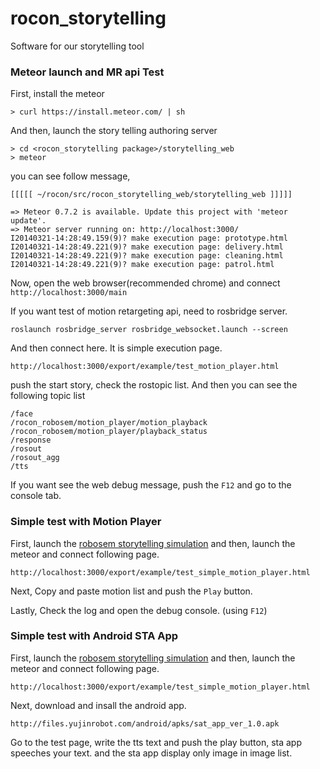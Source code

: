 rocon_storytelling
==================

Software for our storytelling tool

### Meteor launch and MR api Test

First, install the meteor

```
> curl https://install.meteor.com/ | sh

```

And then, launch the story telling authoring server

```
> cd <rocon_storytelling package>/storytelling_web
> meteor
```
you can see follow message,


```
[[[[[ ~/rocon/src/rocon_storytelling_web/storytelling_web ]]]]]

=> Meteor 0.7.2 is available. Update this project with 'meteor update'.
=> Meteor server running on: http://localhost:3000/
I20140321-14:28:49.159(9)? make execution page: prototype.html
I20140321-14:28:49.221(9)? make execution page: delivery.html
I20140321-14:28:49.221(9)? make execution page: cleaning.html
I20140321-14:28:49.221(9)? make execution page: patrol.html
```
Now, open the web browser(recommended chrome) and connect ``` http://localhost:3000/main ```

If you want test of motion retargeting api, need to rosbridge server.

```
roslaunch rosbridge_server rosbridge_websocket.launch --screen 

```

And then connect here. It is simple execution page.
```
http://localhost:3000/export/example/test_motion_player.html
```
push the start story, check the rostopic list. And then you can see the following topic list
```
/face
/rocon_robosem/motion_player/motion_playback
/rocon_robosem/motion_player/playback_status
/response
/rosout
/rosout_agg
/tts
```
If you want see the web debug message, push the ```F12``` and go to the console tab.

### Simple test with Motion Player 


First, launch the [robosem storytelling simulation](https://github.com/robotics-in-concert/rocon_storytelling/blob/hydro-devel/README.md)
and then, launch the meteor and connect following page. 

```
http://localhost:3000/export/example/test_simple_motion_player.html
```
Next, Copy and paste motion list and push the ```Play``` button.

Lastly, Check the log and open the debug console. (using ```F12```)


### Simple test with Android STA App

First, launch the [robosem storytelling simulation](https://github.com/robotics-in-concert/rocon_storytelling/blob/hydro-devel/README.md)
and then, launch the meteor and connect following page. 

```
http://localhost:3000/export/example/test_simple_motion_player.html
```

Next, download and insall the android app.

```
http://files.yujinrobot.com/android/apks/sat_app_ver_1.0.apk
```

Go to the test page, write the tts text and push the play button, sta app speeches your text.
and the sta app display only image in image list.

 
